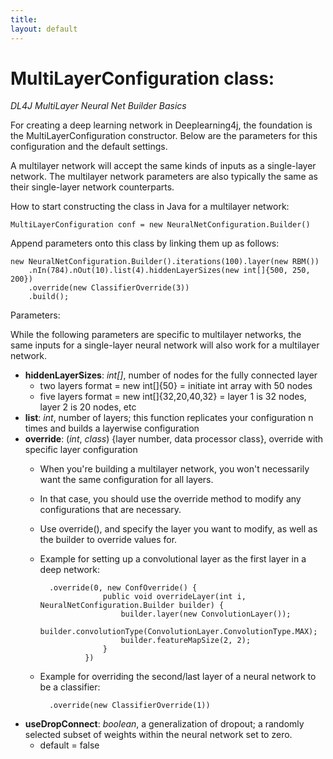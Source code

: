 ```yaml
---
title:
layout: default
---
```


# MultiLayerConfiguration class:
*DL4J MultiLayer Neural Net Builder Basics*

For creating a deep learning network in Deeplearning4j, the foundation is the MultiLayerConfiguration constructor. Below are the parameters for this configuration and the default settings.

A multilayer network will accept the same kinds of inputs as a single-layer network. The multilayer network parameters are also typically the same as their single-layer network counterparts.

How to start constructing the class in Java for a multilayer network:

    MultiLayerConfiguration conf = new NeuralNetConfiguration.Builder()

Append parameters onto this class by linking them up as follows:

    new NeuralNetConfiguration.Builder().iterations(100).layer(new RBM())
        .nIn(784).nOut(10).list(4).hiddenLayerSizes(new int[]{500, 250, 200})
        .override(new ClassifierOverride(3))
        .build();

Parameters:

While the following parameters are specific to multilayer networks, the same inputs for a single-layer neural network
will also work for a multilayer network.

- **hiddenLayerSizes**: *int[]*, number of nodes for the fully connected layer
   - two layers format = new int[]{50} = initiate int array with 50 nodes
   - five layers format = new int[]{32,20,40,32} = layer 1 is 32 nodes, layer 2 is 20 nodes, etc
- **list**: *int*, number of layers; this function replicates your configuration n times and builds a layerwise configuration
- **override**: (*int*, *class*) {layer number, data processor class}, override with specific layer configuration
    - When you're building a multilayer network, you won't necessarily want the same configuration for all layers.
    - In that case, you should use the override method to modify any configurations that are necessary.
    - Use override(), and specify the layer you want to modify, as well as the builder to override values for.
    - Example for setting up a convolutional layer as the first layer in a deep network:

            .override(0, new ConfOverride() {
                        public void overrideLayer(int i, NeuralNetConfiguration.Builder builder) {
                            builder.layer(new ConvolutionLayer());
                            builder.convolutionType(ConvolutionLayer.ConvolutionType.MAX);
                            builder.featureMapSize(2, 2);
                        }
                    })

    - Example for overriding the second/last layer of a neural network to be a classifier:

            .override(new ClassifierOverride(1))

- **useDropConnect**: *boolean*, a generalization of dropout; a randomly selected subset of weights within the neural network set to zero.
    - default = false

